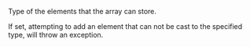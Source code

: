 Type of the elements that the array can store.  

If set, attempting to add an element that can not be cast to the specified type, will throw an exception.
